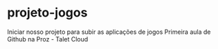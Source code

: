 # projeto-jogos
Iniciar nosso projeto para subir as aplicações de jogos
Primeira aula de Github na Proz - Talet Cloud
